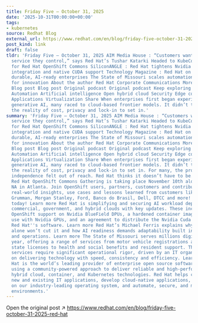 ```yaml
---
title: Friday Five — October 31, 2025
date: '2025-10-31T00:00:00+00:00'
tags:
- kubernetes
source: Redhat Blog
external_url: https://www.redhat.com/en/blog/friday-five-october-31-2025-red-hat
post_kind: link
draft: false
tldr: 'Friday Five — October 31, 2025 AIM Media House : “Customers want an OpenAI-like
  service they control,” says Red Hat’s Tushar Katarki Headed to KubeCon? Join us
  for Red Hat OpenShift Commons SiliconANGLE : Red Hat tightens Nvidia ties with BlueField
  integration and native CUDA support Technology Magazine : Red Hat on how to build
  durable, AI‑ready enterprises The State of Missouri scales automation, unlocks time
  for innovation About the author Red Hat Corporate Communications More like this
  Blog post Blog post Original podcast Original podcast Keep exploring Browse by channel
  Automation Artificial intelligence Open hybrid cloud Security Edge computing Infrastructure
  Applications Virtualization Share When enterprises first began experimenting with
  generative AI, many raced to cloud-based frontier models. It didn’t take long for
  the reality of cost, privacy and lock-in to set in.'
summary: 'Friday Five — October 31, 2025 AIM Media House : “Customers want an OpenAI-like
  service they control,” says Red Hat’s Tushar Katarki Headed to KubeCon? Join us
  for Red Hat OpenShift Commons SiliconANGLE : Red Hat tightens Nvidia ties with BlueField
  integration and native CUDA support Technology Magazine : Red Hat on how to build
  durable, AI‑ready enterprises The State of Missouri scales automation, unlocks time
  for innovation About the author Red Hat Corporate Communications More like this
  Blog post Blog post Original podcast Original podcast Keep exploring Browse by channel
  Automation Artificial intelligence Open hybrid cloud Security Edge computing Infrastructure
  Applications Virtualization Share When enterprises first began experimenting with
  generative AI, many raced to cloud-based frontier models. It didn’t take long for
  the reality of cost, privacy and lock-in to set in. For many, the promise of AI
  independence felt out of reach. Red Hat thinks it doesn’t have to be. Learn more
  Red Hat OpenShift Commons Gathering is taking place November 10th alongside KubeCon
  NA in Atlanta. Join OpenShift users, partners, customers and contributors to hear
  real-world insights, use cases and lessons learned from customers like Northrop
  Grumman, Morgan Stanley, Ford, Banco do Brasil, Dell, DTCC and more! Save your seat
  today! Learn more Red Hat is simplifying and securing AI workload deployment across
  commercial, government, and hybrid clouds with key updates. These include Red Hat
  OpenShift support on Nvidia BlueField DPUs, a hardened container image for government
  use with Nvidia GPUs, and an agreement to distribute the Nvidia Cuda Toolkit across
  Red Hat''s software. Learn more Red Hat’s Michael Ferris explains why resilience
  alone won’t cut it and how AI readiness demands adaptability built into culture
  and operations. Learn more The State of Missouri serves millions digitally every
  year, offering a range of services from motor vehicle registrations and various
  state licenses to health and social benefits and resident support. These citizen
  services require significant operational rigor, driven by an IT organization focused
  on delivering technology with speed, consistency and efficiency. Learn more Red
  Hat is the world’s leading provider of enterprise open source software solutions,
  using a community-powered approach to deliver reliable and high-performing Linux,
  hybrid cloud, container, and Kubernetes technologies. Red Hat helps customers integrate
  new and existing IT applications, develop cloud-native applications, standardize
  on our industry-leading operating system, and automate, secure, and manage complex
  environments.'
---
```

Open the original post ↗ https://www.redhat.com/en/blog/friday-five-october-31-2025-red-hat
